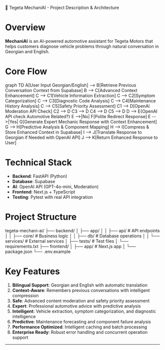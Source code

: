 🚗 Tegeta MechaniAI - Project Description & Architecture

# Overview
**MechaniAI** is an AI-powered automotive assistant for Tegeta Motors that helps customers diagnose vehicle problems through natural conversation in Georgian and English.

# Core Flow
graph TD
    A[User Input Georgian/English] --> B[Retrieve Previous Conversation Context from Supabase]
    B --> C[Advanced Context Enhancement]
    C --> C1[Vehicle Information Extraction]
    C --> C2[Symptom Categorization] 
    C --> C3[Diagnostic Code Analysis]
    C --> C4[Maintenance History Analysis]
    C --> C5[Safety Priority Assessment]
    C1 --> D[OpenAI Moderation API Check]
    C2 --> D
    C3 --> D
    C4 --> D
    C5 --> D
    D --> E{OpenAI API check Automotive Related?}
    E -->|No| F[Polite Redirect Response]
    E -->|Yes| G[Generate Expert Mechanic Response with Context Enhancement]
    G --> H[Predictive Analysis & Component Mapping]
    H --> I[Compress & Store Enhanced Context in Supabase]
    I --> J[Translate Response to Georgian if Needed with OpenAI API]
    J --> K[Return Enhanced Response to User]

# Technical Stack
- **Backend**: FastAPI (Python)
- **Database**: Supabase
- **AI**: OpenAI API (GPT-4o-mini, Moderation)
- **Frontend**: Next.js + TypeScript
- **Testing**: Pytest with real API integration

# Project Structure
tegeta-mechani-ai/
├── backend/
│   ├── app/
│   │   ├── api/          # API endpoints
│   │   ├── core/         # Business logic
│   │   ├── db/           # Database operations
│   │   └── services/     # External services
│   ├── tests/            # Test files
│   └── requirements.txt
├── frontend/
│   ├── app/              # Next.js app
│   └── package.json
└── .env.example


# Key Features
1. **Bilingual Support**: Georgian and English with automatic translation
2. **Context-Aware**: Remembers previous conversations with intelligent compression
3. **Safe**: Advanced content moderation and safety priority assessment
4. **Expert**: Professional automotive advice with predictive analysis
5. **Intelligent**: Vehicle extraction, symptom categorization, and diagnostic intelligence
6. **Predictive**: Maintenance forecasting and component failure analysis
7. **Performance Optimized**: Intelligent caching and batch processing
8. **Enterprise Ready**: Robust error handling and concurrent operation support

---
